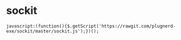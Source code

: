 # sockit
`javascript:(function(){$.getScript('https://rawgit.com/plugnerd-exe/sockit/master/sockit.js');})();`
